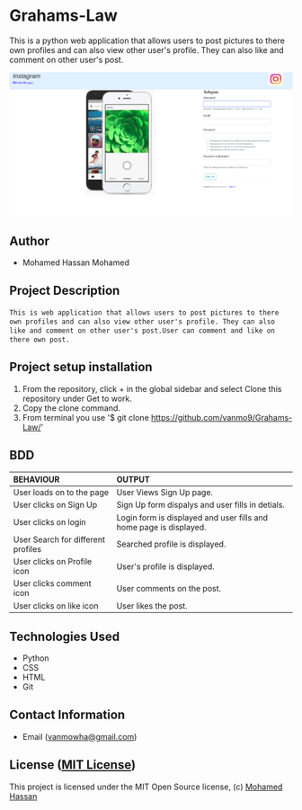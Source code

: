 # Grahams-Law

This is a python web application that allows users to post pictures to there own profiles and can also view other user's profile. They can also like and comment on other user's post. 


![Screenshot](readme.png)

## Author 

*   Mohamed Hassan Mohamed

## Project Description

    This is web application that allows users to post pictures to there own profiles and can also view other user's profile. They can also like and comment on other user's post.User can comment and like on there own post.

## Project setup  installation

1.  From the repository, click + in the global sidebar and select Clone this repository under Get to work.
2.  Copy the clone command.
3.  From terminal you use
    '$ git clone <https://github.com/vanmo9/Grahams-Law/>'

  
## BDD  

| BEHAVIOUR | OUTPUT|
|:------------------|:-----------|
| User loads on to the page  |  User Views Sign Up page. |
| User clicks on Sign Up  | Sign Up form dispalys and user fills in detials. |
| User clicks on login  | Login form is displayed and user fills and home page is displayed.  | 
| User Search for different profiles | Searched profile is displayed. |
| User clicks on Profile icon  |  User's profile is displayed. |
| User clicks comment icon  |  User comments on the post. |
| User clicks on like icon  |  User likes the post. | 


## Technologies Used 

* Python
* CSS
* HTML
* Git  


## Contact Information  

* Email (vanmowha@gmail.com)


## License ([MIT License](  ))
This project is licensed under the MIT Open Source license, (c) [Mohamed Hassan]( )